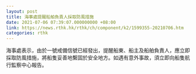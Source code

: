 ```yaml
---
layout: post
title: 海事處提醒船舶負責人採取防風措施
date: 2021-07-06 07:39:07.000000000 +08:00
link: https://news.rthk.hk/rthk/ch/component/k2/1599355-20210706.htm
categories: rthk
---
```


海事處表示，由於一號戒備信號已經發出，提醒船東、船主及船舶負責人，應立即採取防風措施，將船隻妥善地繫固於安全地方。如遇有意外事故，須立即向船隻航行監察中心報告。
